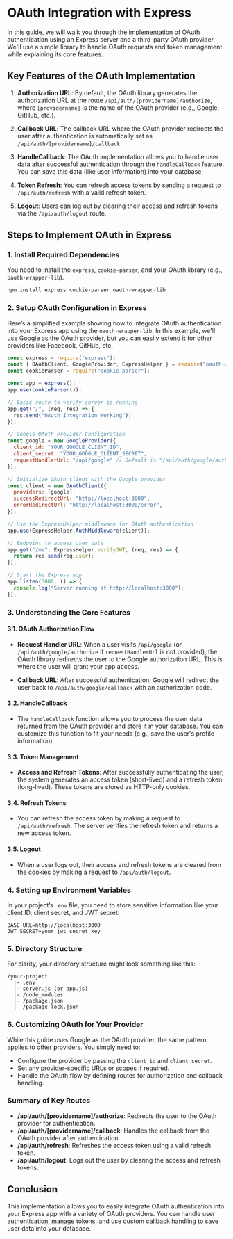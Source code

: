 # OAuth Integration with Express

In this guide, we will walk you through the implementation of OAuth authentication using an Express server and a third-party OAuth provider. We'll use a simple library to handle OAuth requests and token management while explaining its core features.

## Key Features of the OAuth Implementation

1. **Authorization URL**: By default, the OAuth library generates the authorization URL at the route `/api/auth/[providername]/authorize`, where `[providername]` is the name of the OAuth provider (e.g., Google, GitHub, etc.).
   
2. **Callback URL**: The callback URL where the OAuth provider redirects the user after authentication is automatically set as `/api/auth/[providername]/callback`.

3. **HandleCallback**: The OAuth implementation allows you to handle user data after successful authentication through the `handleCallback` feature. You can save this data (like user information) into your database.

4. **Token Refresh**: You can refresh access tokens by sending a request to `/api/auth/refresh` with a valid refresh token.

5. **Logout**: Users can log out by clearing their access and refresh tokens via the `/api/auth/logout` route.

## Steps to Implement OAuth in Express

### 1. Install Required Dependencies

You need to install the `express`, `cookie-parser`, and your OAuth library (e.g., `oauth-wrapper-lib`).

```bash
npm install express cookie-parser oauth-wrapper-lib
```

### 2. Setup OAuth Configuration in Express

Here’s a simplified example showing how to integrate OAuth authentication into your Express app using the `oauth-wrapper-lib`. In this example, we'll use Google as the OAuth provider, but you can easily extend it for other providers like Facebook, GitHub, etc.

```javascript
const express = require("express");
const { OAuthClient, GoogleProvider, ExpressHelper } = require("oauth-wrapper-lib");
const cookieParser = require("cookie-parser");

const app = express();
app.use(cookieParser());

// Basic route to verify server is running
app.get("/", (req, res) => {
  res.send("OAuth Integration Working");
});

// Google OAuth Provider Configuration
const google = new GoogleProvider({
  client_id: "YOUR_GOOGLE_CLIENT_ID",
  client_secret: "YOUR_GOOGLE_CLIENT_SECRET",
  requestHandlerUrl: "/api/google" // Default is "/api/auth/google/authorize" if not set
});

// Initialize OAuth client with the Google provider
const client = new OAuthClient({
  providers: [google],
  successRedirectUrl: "http://localhost:3000",
  errorRedirectUrl: "http://localhost:3000/error",
});

// Use the ExpressHelper middleware for OAuth authentication
app.use(ExpressHelper.AuthMiddleware(client));

// Endpoint to access user data
app.get("/me", ExpressHelper.verifyJWT, (req, res) => {
  return res.send(req.user);
});

// Start the Express app
app.listen(3000, () => {
  console.log("Server running at http://localhost:3000");
});
```

### 3. Understanding the Core Features

#### 3.1. OAuth Authorization Flow

- **Request Handler URL**: When a user visits `/api/google` (or `/api/auth/google/authorize` if `requestHandlerUrl` is not provided), the OAuth library redirects the user to the Google authorization URL. This is where the user will grant your app access.
  
- **Callback URL**: After successful authentication, Google will redirect the user back to `/api/auth/google/callback` with an authorization code.

#### 3.2. HandleCallback

- The `handleCallback` function allows you to process the user data returned from the OAuth provider and store it in your database. You can customize this function to fit your needs (e.g., save the user's profile information).

#### 3.3. Token Management

- **Access and Refresh Tokens**: After successfully authenticating the user, the system generates an access token (short-lived) and a refresh token (long-lived). These tokens are stored as HTTP-only cookies.

#### 3.4. Refresh Tokens

- You can refresh the access token by making a request to `/api/auth/refresh`. The server verifies the refresh token and returns a new access token.

#### 3.5. Logout

- When a user logs out, their access and refresh tokens are cleared from the cookies by making a request to `/api/auth/logout`.

### 4. Setting up Environment Variables

In your project’s `.env` file, you need to store sensitive information like your client ID, client secret, and JWT secret:

```dotenv
BASE_URL=http://localhost:3000
JWT_SECRET=your_jwt_secret_key
```

### 5. Directory Structure

For clarity, your directory structure might look something like this:

```
/your-project
  |- .env
  |- server.js (or app.js)
  |- /node_modules
  |- /package.json
  |- /package-lock.json
```

### 6. Customizing OAuth for Your Provider

While this guide uses Google as the OAuth provider, the same pattern applies to other providers. You simply need to:

- Configure the provider by passing the `client_id` and `client_secret`.
- Set any provider-specific URLs or scopes if required.
- Handle the OAuth flow by defining routes for authorization and callback handling.

### Summary of Key Routes

- **/api/auth/[providername]/authorize**: Redirects the user to the OAuth provider for authentication.
- **/api/auth/[providername]/callback**: Handles the callback from the OAuth provider after authentication.
- **/api/auth/refresh**: Refreshes the access token using a valid refresh token.
- **/api/auth/logout**: Logs out the user by clearing the access and refresh tokens.

## Conclusion

This implementation allows you to easily integrate OAuth authentication into your Express app with a variety of OAuth providers. You can handle user authentication, manage tokens, and use custom callback handling to save user data into your database.